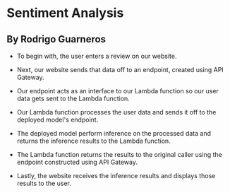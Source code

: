 # Sentiment Analysis
## By Rodrigo Guarneros

- To begin with, the user enters a review on our website.

- Next, our website sends that data off to an endpoint, created using API Gateway.

- Our endpoint acts as an interface to our Lambda function so our user data gets sent to the Lambda function.

- Our Lambda function processes the user data and sends it off to the deployed model's endpoint.

- The deployed model perform inference on the processed data and returns the inference results to the Lambda function.

- The Lambda function returns the results to the original caller using the endpoint constructed using API Gateway.

-  Lastly, the website receives the inference results and displays those results to the user.
